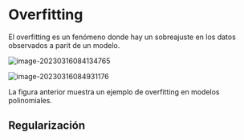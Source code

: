 # Overfitting

El overfitting es un fenómeno donde hay un sobreajuste en los datos observados a parit de un modelo.

![image-20230316084134765](/home/ivn/snap/typora/76/.config/Typora/typora-user-images/image-20230316084134765.png)

![image-20230316084931176](/home/ivn/snap/typora/76/.config/Typora/typora-user-images/image-20230316084931176.png)

La figura anterior muestra un ejemplo de overfitting en modelos polinomiales.

## Regularización

